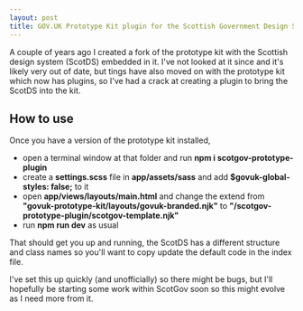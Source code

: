 ```yaml
---
layout: post
title: GOV.UK Prototype Kit plugin for the Scottish Government Design System
---
```


A couple of years ago I created a fork of the prototype kit with the Scottish design system (ScotDS) embedded in it. I've not looked at it since and it's likely very out of date, but tings have also moved on with the prototype kit which now has plugins, so I've had a crack at creating a plugin to bring the ScotDS into the kit.

## How to use

Once you have a version of the prototype kit installed,
- open a terminal window at that folder and run **npm i scotgov-prototype-plugin**
- create a **settings.scss** file in **app/assets/sass** and add **$govuk-global-styles: false;** to it
- open **app/views/layouts/main.html** and change the extend from **"govuk-prototype-kit/layouts/govuk-branded.njk"** to **"/scotgov-prototype-plugin/scotgov-template.njk"**
- run **npm run dev** as usual

That should get you up and running, the ScotDS has a different structure and class names so you'll want to copy update the default code in the index file.

I've set this up quickly (and unofficially) so there might be bugs, but I'll hopefully be starting some work within ScotGov soon so this might evolve as I need more from it.
